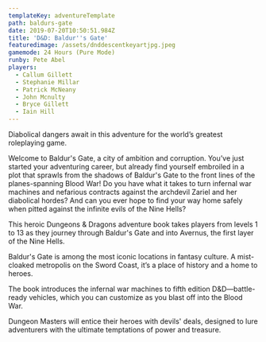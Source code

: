 ```yaml
---
templateKey: adventureTemplate
path: baldurs-gate
date: 2019-07-20T10:50:51.984Z
title: 'D&D: Baldur''s Gate'
featuredimage: /assets/dnddescentkeyartjpg.jpeg
gamemode: 24 Hours (Pure Mode)
runby: Pete Abel
players:
  - Callum Gillett
  - Stephanie Millar
  - Patrick McNeany
  - John Mcnulty
  - Bryce Gillett
  - Iain Hill
---
```


Diabolical dangers await in this adventure for the world’s greatest roleplaying game.

Welcome to Baldur's Gate, a city of ambition and corruption. You’ve just started your adventuring career, but already find yourself embroiled in a plot that sprawls from the shadows of Baldur's Gate to the front lines of the planes-spanning Blood War! Do you have what it takes to turn infernal war machines and nefarious contracts against the archdevil Zariel and her diabolical hordes? And can you ever hope to find your way home safely when pitted against the infinite evils of the Nine Hells?

This heroic Dungeons & Dragons adventure book takes players from levels 1 to 13 as they journey through Baldur's Gate and into Avernus, the first layer of the Nine Hells.

Baldur's Gate is among the most iconic locations in fantasy culture. A mist-cloaked metropolis on the Sword Coast, it’s a place of history and a home to heroes.

The book introduces the infernal war machines to fifth edition D&D—battle-ready vehicles, which you can customize as you blast off into the Blood War.

Dungeon Masters will entice their heroes with devils' deals, designed to lure adventurers with the ultimate temptations of power and treasure.
